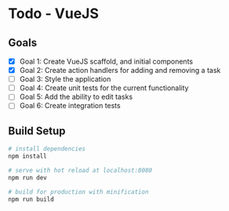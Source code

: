 # Todo - VueJS

## Goals

- [x] Goal 1: Create VueJS scaffold, and initial components
- [x] Goal 2: Create action handlers for adding and removing a task 
- [ ] Goal 3: Style the application
- [ ] Goal 4: Create unit tests for the current functionality
- [ ] Goal 5: Add the ability to edit tasks
- [ ] Goal 6: Create integration tests

## Build Setup

``` bash
# install dependencies
npm install

# serve with hot reload at localhost:8080
npm run dev

# build for production with minification
npm run build
```
